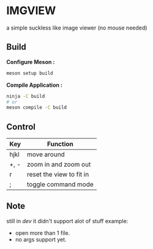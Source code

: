 # IMGVIEW
a simple suckless like image viewer (no mouse needed)

## Build

__Configure Meson :__

```sh
meson setup build
```

__Compile Application :__

```sh
ninja -C build
# or
meson compile -C build
```

## Control

| Key  | Function                 |
|------|--------------------------|
| hjkl | move around              |
| +, - | zoom in and zoom out     |
| r    | reset the view to fit in |
| ;    | toggle command mode      |

## Note
still in _dev_ it didn't support alot of stuff example:

- open more than 1 file.
- no args support yet.
